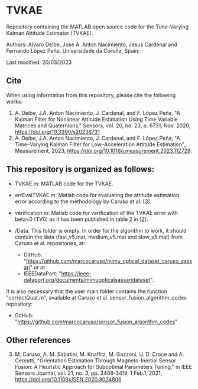 # __TVKAE__
Repository containing the MATLAB open source code for the Time-Varying Kalman Attitude Estimator (TVKAE).

Authors: Alvaro Deibe, Jose A. Anton Nacimiento, Jesus Cardenal and Fernando López Peña.
Universidade da Coruña, Spain; 

Last modified: 20/03/2023 

## Cite

When using information from this repository, please cite the following works:

1. <a id="referencia1"></a>A. Deibe, J.A. Anton Nacimiento, J. Cardenal, and F. López Peña, "A Kalman Filter for Nonlinear Attitude Estimation Using Time Variable Matrices and Quaternions," Sensors, vol. 20, no. 23, p. 6731, Nov. 2020, https://doi.org/10.3390/s20236731
2. <a id="referencia2"></a>A. Deibe, J.A. Anton Nacimiento, J. Cardenal, and F. López Peña, "A Time–Varying Kalman Filter for Low–Acceleration Attitude Estimation", Measurement, 2023, https://doi.org/10.1016/j.measurement.2023.112729.

## This repository is organized as follows:

- TVKAE.m: MATLAB code for the TVKAE.
- errEvalTVKAE.m: Matlab code for evaluating the attitude estimation error according to the methodology by Caruso et al. [[3]](#referencia3).
- verification.m: Matlab code for verification of the TVKAE error with beta=0 (TV0) as it has been published in table 2 in [[2]](#referencia2).

- /Data: This folder is empty. In order for the algorithm to work, it should contain the data (fast_v5.mat, medium_v5.mat and slow_v5.mat) from Caruso et al. repositories, at:

  - GitHub: "https://github.com/marcocaruso/mimu_optical_dataset_caruso_sassari" or at
  - IEEEDataPort: "https://ieee-dataport.org/documents/mimuopticalsassaridataset".

It is also necessary that the user main folder contains the function "correctQuat.m", available at Caruso et al. sensor_fusion_algorithm_codes repository:

  - GitHub: "https://github.com/marcocaruso/sensor_fusion_algorithm_codes"

## Other references
3. <a id="referencia3"></a>M. Caruso, A. M. Sabatini, M. Knaflitz, M. Gazzoni, U. D. Croce and A. Cereatti, "Orientation Estimation Through Magneto-Inertial Sensor Fusion: A Heuristic Approach for Suboptimal Parameters Tuning," in IEEE Sensors Journal, vol. 21, no. 3, pp. 3408-3419, 1 Feb.1, 2021, https://doi.org/10.1109/JSEN.2020.3024806.
